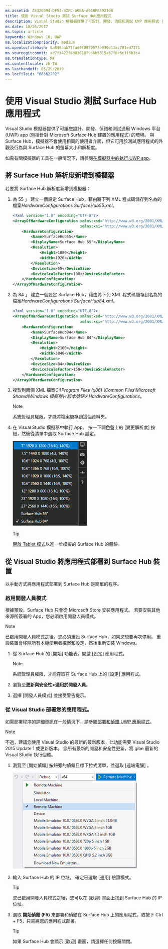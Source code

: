 ```yaml
---
ms.assetid: A5320094-DF53-42FC-A6BA-A958F8E9210B
title: 使用 Visual Studio 測試 Surface Hub應用程式
description: Visual Studio 模擬器提供了可設計、開發、偵錯和測試 UWP 應用程式 (包括針對 Surface Hub 建置的應用程式) 的環境。
ms.date: 10/26/2017
ms.topic: article
keywords: Windows 10, UWP
ms.localizationpriority: medium
ms.openlocfilehash: 8a846aab77fad6f087057fe930d11ac781ed7171
ms.sourcegitcommit: ac7f3422f8d83618f9b6b5615a37f8e5c115b3c4
ms.translationtype: MT
ms.contentlocale: zh-TW
ms.lasthandoff: 05/29/2019
ms.locfileid: "66362202"
---
```

# <a name="test-surface-hub-apps-using-visual-studio"></a>使用 Visual Studio 測試 Surface Hub應用程式
Visual Studio 模擬器提供了可讓您設計、開發、偵錯和測試通用 Windows 平台 (UWP) app (包括針對 Microsoft Surface Hub 建置的應用程式) 的環境。 與 Surface Hub，模擬器不會使用相同的使用者介面，但它可用於測試應用程式的外觀及行為與 Surface Hub 的螢幕大小和解析度。

如需有關模擬器的工具在一般情況下，請參閱[在模擬器中的執行 UWP app](https://docs.microsoft.com/visualstudio/debugger/run-windows-store-apps-in-the-simulator)。

## <a name="add-surface-hub-resolutions-to-the-simulator"></a>將 Surface Hub 解析度新增到模擬器
若要將 Surface Hub 解析度新增到模擬器：

1. 為 55 」 建立一個設定 Surface Hub，藉由將下列 XML 程式碼儲存到名為的檔案*HardwareConfigurations SurfaceHub55.xml*。  

    ```xml
    <?xml version="1.0" encoding="UTF-8"?>
    <ArrayOfHardwareConfiguration xmlns:xsd="http://www.w3.org/2001/XMLSchema"
                                  xmlns:xsi="http://www.w3.org/2001/XMLSchema-instance">
        <HardwareConfiguration>
            <Name>SurfaceHub55</Name>
            <DisplayName>Surface Hub 55"</DisplayName>
            <Resolution>
                <Height>1080</Height>
                <Width>1920</Width>
            </Resolution>
            <DeviceSize>55</DeviceSize>
            <DeviceScaleFactor>100</DeviceScaleFactor>
        </HardwareConfiguration>
    </ArrayOfHardwareConfiguration>
    ```

2. 為 84 」 建立一個設定 Surface Hub，藉由將下列 XML 程式碼儲存到名為的檔案*HardwareConfigurations SurfaceHub84.xml*。

    ```xml
    <?xml version="1.0" encoding="UTF-8"?>
    <ArrayOfHardwareConfiguration xmlns:xsd="http://www.w3.org/2001/XMLSchema"
                                  xmlns:xsi="http://www.w3.org/2001/XMLSchema-instance">
        <HardwareConfiguration>
            <Name>SurfaceHub84</Name>
            <DisplayName>Surface Hub 84"</DisplayName>
            <Resolution>
                <Height>2160</Height>
                <Width>3840</Width>
            </Resolution>
            <DeviceSize>84</DeviceSize>
            <DeviceScaleFactor>150</DeviceScaleFactor>
        </HardwareConfiguration>
    </ArrayOfHardwareConfiguration>
    ```

3. 複製到兩個 XML 檔案*C:\Program Files (x86) \Common Files\Microsoft Shared\Windows 模擬器\\&lt;版本號碼&gt;\HardwareConfigurations*。

   > [!NOTE]
   > 系統管理員權限，才能將檔案儲存到這個資料夾。

4. 在 Visual Studio 模擬器中執行 App。 按一下調色盤上的 [變更解析度]  按鈕，然後從清單中選取 Surface Hub 設定。

    ![Visual Studio 模擬器解析度](images/vs-simulator-resolutions.png)

   > [!TIP]
   > [開啟 Tablet 模式](https://windows.microsoft.com/windows-10/getstarted-like-a-tablet)以進一步模擬的 Surface Hub 的體驗。

## <a name="deploy-apps-to-a-surface-hub-device-from-visual-studio"></a>從 Visual Studio 將應用程式部署到 Surface Hub 裝置
以手動方式將應用程式部署到 Surface Hub 是簡單的程序。

### <a name="enable-developer-mode"></a>啟用開發人員模式
根據預設，Surface Hub 只會從 Microsoft Store 安裝應用程式。 若要安裝其他來源所簽署的 App，您必須啟用開發人員模式。

> [!NOTE]
> 已啟用開發人員模式之後，您必須重設 Surface Hub，如果您想要再次停用。 重設裝置會移除所有本機使用者檔案和設定，然後重新安裝 Windows。

1. 從 Surface Hub 的 [開始]  功能表，開啟 [設定] 應用程式。

   > [!NOTE]
   > 系統管理員權限，才能存取在 Surface Hub 上的 [設定] 應用程式。

2. 瀏覽至**更新與安全性\>適用於開發人員**。

3. 選擇 [開發人員模式]  並接受警告提示。

### <a name="deploy-your-app-from-visual-studio"></a>從 Visual Studio 部署您的應用程式。
如需部署程序的詳細資訊在一般情況下，請參閱[部署和偵錯 UWP 應用程式](https://docs.microsoft.com/windows/uwp/debug-test-perf/deploying-and-debugging-uwp-apps)。

   > [!NOTE]
   > 不過，建議您使用 Visual Studio 的最新的最新版本，此功能需要 Visual Studio 2015 Update 1 或更新版本。 您所有最新的開發和安全性更新，將 gibe 最新的 Visual Studio 執行個體。

1. 瀏覽至 [開始偵錯]  按鈕旁的偵錯目標下拉式清單，並選取 [遠端電腦]  。

    <!--lcap: in your screenshot, you have local machine selected-->

   ![Visual Studio 偵錯目標下拉式清單](images/vs-debug-target.png)

2. 輸入 Surface Hub 的 IP 位址。 確定已選取 [通用]  驗證模式。

   > [!TIP] 
   > 您已啟用開發人員模式之後，您可以在 [歡迎] 畫面上找到 Surface Hub 的 IP 位址。

3. 選取 **開始偵錯 (F5)** 來部署和偵錯在 Surface Hub 上的應用程式，或按下 Ctrl + F5，只需將您的應用程式部署。

   > [!TIP]
   > 如果 Surface Hub 會顯示 [歡迎] 畫面，請選擇任何按鈕關閉。

